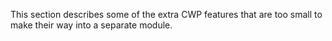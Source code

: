 <!--
title: CWP features
pagenumber: 6
-->

This section describes some of the extra CWP features that are too small to make their way into a separate module.

